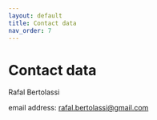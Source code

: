 ```yaml
---
layout: default
title: Contact data 
nav_order: 7
---
```


# Contact data


Rafal Bertolassi  

email address: rafal.bertolassi@gmail.com